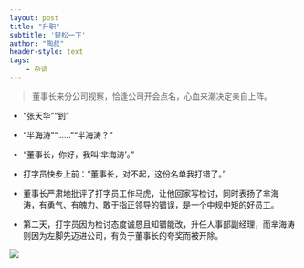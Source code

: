 ```yaml
---
layout: post
title: "升职"
subtitle: '轻松一下'
author: "陶叔"
header-style: text
tags:
    - 杂谈
---
```


> 董事长来分公司视察，恰逢公司开会点名，﻿心血来潮决定亲自上阵。

- “张天华”“到”﻿

- “半海涛”“……”“半海涛？”﻿

- “董事长，你好，我叫‘芈海涛’。”﻿

- 打字员快步上前：“董事长，对不起，这份名单我打错了。”﻿

- 董事长严肃地批评了打字员工作马虎，﻿让他回家写检讨，同时表扬了芈海涛，﻿有勇气、有魄力、敢于指正领导的错误，﻿是一个中规中矩的好员工。﻿

- 第二天，打字员因为检讨态度诚恳且知错能改，﻿升任人事部副经理，而芈海涛则因为左脚先迈进公司，﻿有负于董事长的夸奖而被开除。

![](https://tjj006-1302037511.cos.ap-shanghai.myqcloud.com/2020/05/17/15896881950050.jpg)

